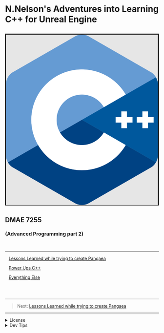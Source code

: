 # N.Nelson's Adventures into Learning C++ for Unreal Engine
![C++.png](C++.png)
---


## DMAE 7255 <br>
### (Advanced Programming part 2)

<br>


---

<!-- TOC --> 


<kbd></kbd> &nbsp;&nbsp; [Lessons Learned while trying to create Pangaea](CreatingPangaea/CreatingPangaea.md)<br>

<kbd></kbd> &nbsp;&nbsp; [Power Ups C++](CreatingPangaea/PowerUps/PowerUps.md) <br>

<kbd></kbd> &nbsp;&nbsp; [Everything Else](CreatingPangaea/PowerUps/Extra/Extra.md) <br>


<br>
<br>

---
>Next: [Lessons Learned while trying to create Pangaea](CreatingPangaea/CreatingPangaea.md)

---
<!-- LICENSE -->

<details><summary>License</summary>
Distributed under the MIT License. See `LICENSE` for more information:
<link> [License](LICENSE) <link/>
</details>

<details><summary>Dev Tips</summary>
Big Thanks and shoutout to my Advanced Programming teacher for always putting <br>
out chill energy and helping me find bugs and explaining how to find and fix <br>
them in a way that made better sense to my brain. <br>
And a shoutout to Marc Aubanel for sending me his basic GitHub Lesson Template <br>
</details>
<br>

<br>
<br>



